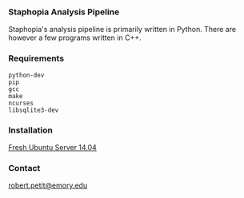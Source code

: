 ### Staphopia Analysis Pipeline
Staphopia's analysis pipeline is primarily written in Python. There are however a few programs written in C++.

### Requirements
    python-dev
    pip 
    gcc
    make
    ncurses
    libsqlite3-dev

### Installation
[Fresh Ubuntu Server 14.04](https://github.com/Read-Lab-Confederation/staphopia-analysis-pipeline/wiki/%5BWIP%5D-Setting-up-Staphopia-on-a-fresh-Ubuntu-Server-14.04-install)

### Contact
robert.petit@emory.edu

